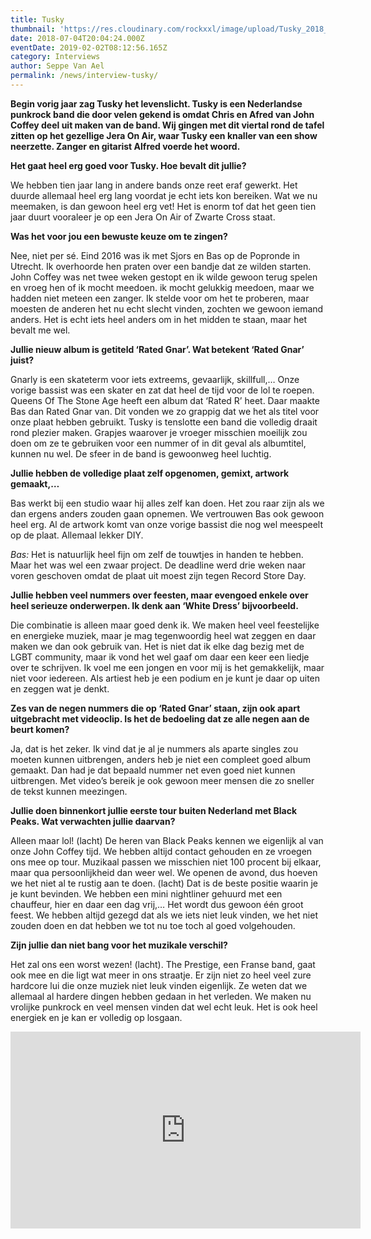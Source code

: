 ```yaml
---
title: Tusky
thumbnail: 'https://res.cloudinary.com/rockxxl/image/upload/Tusky_2018_1.jpeg'
date: 2018-07-04T20:04:24.000Z
eventDate: 2019-02-02T08:12:56.165Z
category: Interviews
author: Seppe Van Ael
permalink: /news/interview-tusky/
---
```

**Begin vorig jaar zag Tusky het levenslicht. Tusky is een Nederlandse punkrock band die door velen gekend is omdat Chris en Afred van John Coffey deel uit maken van de band. Wij gingen met dit viertal rond de tafel zitten op het gezellige Jera On Air, waar Tusky een knaller van een show neerzette. Zanger en gitarist Alfred voerde het woord.** 

**Het gaat heel erg goed voor Tusky. Hoe bevalt dit jullie?**

We hebben tien jaar lang in andere bands onze reet eraf gewerkt. Het duurde allemaal heel erg lang voordat je echt iets kon bereiken. Wat we nu meemaken, is dan gewoon heel erg vet! Het is enorm tof dat het geen tien jaar duurt vooraleer je op een Jera On Air of Zwarte Cross staat.

**Was het voor jou een bewuste keuze om te zingen?** 

Nee, niet per sé. Eind 2016 was ik met Sjors en Bas op de Popronde in Utrecht. Ik overhoorde hen praten over een bandje dat ze wilden starten. John Coffey was net twee weken gestopt en ik wilde gewoon terug spelen en vroeg hen of ik mocht meedoen. ik mocht gelukkig meedoen, maar we hadden niet meteen een zanger. Ik stelde voor om het te proberen, maar moesten de anderen het nu echt slecht vinden, zochten we gewoon iemand anders. Het is echt iets heel anders om in het midden te staan, maar het bevalt me wel.

**Jullie nieuw album is getiteld ‘Rated Gnar’. Wat betekent ‘Rated Gnar’ juist?**

Gnarly is een skateterm voor iets extreems, gevaarlijk, skillfull,… Onze vorige bassist was een skater en zat dat heel de tijd voor de lol te roepen. Queens Of The Stone Age heeft een album dat ‘Rated R’ heet. Daar maakte Bas dan Rated Gnar van. Dit vonden we zo grappig dat we het als titel voor onze plaat hebben gebruikt. Tusky is tenslotte een band die volledig draait rond plezier maken. Grapjes waarover je vroeger misschien moeilijk zou doen om ze te gebruiken voor een nummer of in dit geval als albumtitel, kunnen nu wel. De sfeer in de band is gewoonweg heel luchtig.

**Jullie hebben de volledige plaat zelf opgenomen, gemixt, artwork gemaakt,…**

Bas werkt bij een studio waar hij alles zelf kan doen. Het zou raar zijn als we dan ergens anders zouden gaan opnemen. We vertrouwen Bas ook gewoon heel erg. Al de artwork komt van onze vorige bassist die nog wel meespeelt op de plaat. Allemaal lekker DIY.

_Bas:_ Het is natuurlijk heel fijn om zelf de touwtjes in handen te hebben. Maar het was wel een zwaar project. De deadline werd drie weken naar voren geschoven omdat de plaat uit moest zijn tegen Record Store Day.

**Jullie hebben veel nummers over feesten, maar evengoed enkele over heel serieuze onderwerpen. Ik denk aan ‘White Dress’ bijvoorbeeld.** 

Die combinatie is alleen maar goed denk ik. We maken heel veel feestelijke en energieke muziek, maar je mag tegenwoordig heel wat zeggen en daar maken we dan ook gebruik van. Het is niet dat ik elke dag bezig met de LGBT community, maar ik vond het wel gaaf om daar een keer een liedje over te schrijven. Ik voel me een jongen en voor mij is het gemakkelijk, maar niet voor iedereen. Als artiest heb je een podium en je kunt je daar op uiten en zeggen wat je denkt.

**Zes van de negen nummers die op ‘Rated Gnar’ staan, zijn ook apart uitgebracht met videoclip. Is het de bedoeling dat ze alle negen aan de beurt komen?**

Ja, dat is het zeker. Ik vind dat je al je nummers als aparte singles zou moeten kunnen uitbrengen, anders heb je niet een compleet goed album gemaakt. Dan had je dat bepaald nummer net even goed niet kunnen uitbrengen. Met video’s bereik je ook gewoon meer mensen die zo sneller de tekst kunnen meezingen.

**Jullie doen binnenkort jullie eerste tour buiten Nederland met Black Peaks. Wat verwachten jullie daarvan?**

Alleen maar lol! (lacht) De heren van Black Peaks kennen we eigenlijk al van onze John Coffey tijd. We hebben altijd contact gehouden en ze vroegen ons mee op tour. Muzikaal passen we misschien niet 100 procent bij elkaar, maar qua persoonlijkheid dan weer wel. We openen de avond, dus hoeven we het niet al te rustig aan te doen. (lacht) Dat is de beste positie waarin je je kunt bevinden. We hebben een mini nightliner gehuurd met een chauffeur, hier en daar een dag vrij,… Het wordt dus gewoon één groot feest. We hebben altijd gezegd dat als we iets niet leuk vinden, we het niet zouden doen en dat hebben we tot nu toe toch al goed volgehouden.

**Zijn jullie dan niet bang voor het muzikale verschil?**

Het zal ons een worst wezen! (lacht). The Prestige, een Franse band, gaat ook mee en die ligt wat meer in ons straatje. Er zijn niet zo heel veel zure hardcore lui die onze muziek niet leuk vinden eigenlijk. Ze weten dat we allemaal al hardere dingen hebben gedaan in het verleden. We maken nu vrolijke punkrock en veel mensen vinden dat wel echt leuk. Het is ook heel energiek en je kan er volledig op losgaan.

<iframe width="560" height="315" src="https://www.youtube.com/embed/XBu_CcknmPw" frameborder="0" allow="accelerometer; autoplay; encrypted-media; gyroscope; picture-in-picture" allowfullscreen></iframe>
